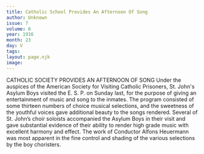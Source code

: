 ```yaml
---
title: Catholic School Provides An Afternoon Of Song
author: Unknown
issue: 7
volume: 6
year: 1916
month: 23
day: V
tags:
layout: page.njk
image:
---
```

CATHOLIC SOCIETY PROVIDES AN AFTERNOON OF SONG       Under the auspices of the American Society for Visiting Catholic Prisoners, St. John's Asylum Boys visited the E. S. P. on Sunday last, for the purpose of giving an entertainment of music and song to the inmates. The program consisted of some thirteen numbers of choice musical selections, and the sweetness of the youthful voices gave additional beauty to the songs rendered.       Several of St. John’s choir soloists accompanied the Asylum Boys in their visit and gave substantial evidence of their ability to render high grade music with excellent harmony and effect. The work of Conductor Alfons Heuermann was most apparent in the fine control and shading of the various selections by the boy choristers.    
